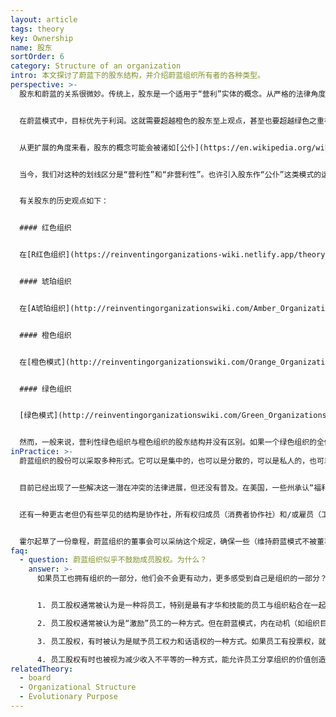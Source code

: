 ```yaml
---
layout: article
tags: theory
key: Ownership
name: 股东
sortOrder: 6
category: Structure of an organization
intro: 本文探讨了蔚蓝下的股东结构，并介绍蔚蓝组织所有者的各种类型。
perspective: >-
  股东和蔚蓝的关系很微妙。传统上，股东是一个适用于“营利”实体的概念。从严格的法律角度来看，现代“营利”组织，无论是独资企业、合伙企业还是有限公司，其存在的主要目的是为其所有者提供经济回报。事实上，发达国家围绕“营利”组织建立的整个法律框架反映了这样一种假设，公认利益是这类组织的目的。但正如本知识库在其他章节已经详细讨论过的那样，蔚蓝组织的目的远不止为其所有者提供经济回报。


  在蔚蓝模式中，目标优先于利润。这就需要超越橙色的股东至上观点，甚至也要超越绿色之重视多方利益相关者的观点。在蔚蓝阶段，虽然实现组织目标可能需要财政投资，而财政投资又可能使投资者在本组织中拥有合法的发言权，并有权获得公平的投资回报，但蔚蓝组织的存在并不仅仅是为股东服务。


  从更扩展的角度来看，股东的概念可能会被诸如[公仆](https://en.wikipedia.org/wiki/Stewardship)的概念所取代。如果蔚蓝组织是个活生生的生命体，人怎么可能拥有其整个或部分百分比？人怎么可能拥有一个（如蔚蓝组织这样一个）想要自我显化的能量呢？甚至人怎么可能拥有资产--比如制造机器的金属呢？人类才刚刚开始审视这些疑问，还没有得到真正的答案。在当今世界，股东已深深载入各组织必须遵守的法律框架。我们还没有发明或开始定义组织的“公仆”到底意味着什么（参见下面的“实践中”章节）。


  当今，我们对这种的划线区分是“营利性”和“非营利性”。也许引入股东作“公仆”这类模式的运作时，会让这种区别变得模糊，并据此发明一种崭新的更广泛适用的被法律承认的组织形式。


  有关股东的历史观点如下：


  #### 红色组织


  在[R红色组织](https://reinventingorganizations-wiki.netlify.app/theory/red-organizations/)中，股东往往是一个毫无意义的概念。因为其领导的合法性更多地来源于权力而不是某种所有权的建构。组织的目的是关于聚集进一步的权力，而不是经济回报。红色组织对股东的认知，通常跟领导权混为一谈。领导者也是所有者或股东家族的关键代表。


  #### 琥珀组织


  在[A琥珀组织](http://reinventingorganizationswiki.com/Amber_Organizations)中，股东通常同样是一个不协调的概念。琥珀组织通常有一个目的，但不是财务回报。军队、教会或政府机构没有“所有者”。在一定程度上，营利实体如果在琥珀范式下运作，通常会尝试在财务回报与其他目标（如自我保护）之间取得平衡。通常是家族所有制，股东会限制追求利润最大化，目的是有利于维持遗产等利益。


  #### 橙色组织


  在[橙色模式](http://reinventingorganizationswiki.com/Orange_Organizations)下，股东的概念变得至高无上。典型橙色组织的根本目的就是为其所有者提供财务回报。这已经反映在现代关于公司的法律结构中，股东根据其持股比例拥有管理的最终权力。管理层在法律上有义务为股东寻求经济回报。这导致了组织股东的广泛分散性，并可以通过流通股等机制改变股东。每一个所有者可能拥有一个微小的、可变的股份，但所有人都团结在一起追求经济利益。


  #### 绿色组织


  [绿色模式](http://reinventingorganizationswiki.com/Green_Organizations)通过强调所有利益相关者（成员、客户、社区、供应商以及股东）的重要性，替代了橙色对股东和财务问题的关注。因此，即使是“营利性”组织也不仅仅是为了所有者的利益：还应该考虑到其活动中包含的多种利益。企业社会责任（CSR）运动就是从这个角度出发的。


  然而，一般来说，营利性绿色组织与橙色组织的股东结构并没有区别。如果一个绿色组织的全体成员都能分享绿色观点时，这就不会产生问题。然而，如果一些所有者对财务回报的重要性有不同的看法，冲突就会接踵而至。
inPractice: >-
  蔚蓝组织的股份可以采取多种形式。它可以是集中的，也可以是分散的，可以是私人的，也可以是公共的。这种多样性至少在迄今已经形成的那些蔚蓝组织中得到了证明。话虽如此，强有力的证据表明，无论以何种股份形式，蔚蓝组织的所有者必须理解并接受蔚蓝的世界观。虽然目前尚不清楚蔚蓝的观点是否真的与利润和财富最大化不相容（有人可能会认为，作为其进化目标的副产品，蔚蓝组织会自然而然的最大化这些利润和财富），但确实有许多人相信这一点。因此，蔚蓝组织内如果存在不太赞同蔚蓝世界观的所有者，就会面临风险：这些所有者（由于他们被社会赋予法定权利）可能在与蔚蓝模式冲突时，行使法律权限强制组织完全放弃蔚蓝实践，或者将组织目标回调到传统的、效率较低的、对利润的追求（见下文“启发性的实践案例”中的BSO/Origin和AES）。


  目前已经出现了一些解决这一潜在冲突的法律进展，但还没有普及。在美国，一些州承认“福利公司”是一种营利性实体，在其法定目标中除了利润外，还包括对社会、工人、社区和环境的积极影响。在我们目前所知的营利性公司（所谓的C公司）中，组织的董事会对股东而且只对股东负有信托责任。如果他们以牺牲股东利益为代价，优先考虑环境或社会问题，就等于偏离了自己的信托职责，将可能面临民事索赔。福利公司董事会的职责目标，扩大到包括对非财务利益，如社会福利、成员和供应商的关注以及环境影响要素负责。^\[Laloux, Frederic (2014-02-09). Reinventing Organizations: A Guide to Creating Organizations Inspired by the Next Stage of Human Consciousness (Kindle Locations 5464-5467). Nelson Parker. Kindle Edition.]


  还有一种更古老但仍有些罕见的结构是协作社，所有权归成员（消费者协作社）和/或雇员（工人协作社）。不过，虽然这些组织可能不必严格追求利润，但它们的目的依然是为单一的利益相关者群体服务。


  霍尔起草了一份章程，蔚蓝组织的董事会可以采纳这个规定，确保一些（维持蔚蓝模式不被董事会推翻的）约束力，这些约束力甚至对未来的股东也有效。这个章程赋予股东在财务事务上的合法发言权，但阻止股东单方面实施不同的战略，或恢复传统的管理模式。霍尔在法律方面做了一些努力，调整了章程内容令其符合美国公司法。目前正在进一步调整这个章程，令其也能符合其他国家的法律制度。^\[Laloux, Frederic (2014-02-09). Reinventing Organizations: A Guide to Creating Organizations Inspired by the Next Stage of Human Consciousness (Kindle Locations 5453-5457). Nelson Parker. Kindle Edition.]
faq:
  - question: 蔚蓝组织似乎不鼓励成员股权。为什么？
    answer: >-
      如果员工也拥有组织的一部分，他们会不会更有动力，更多感受到自己是组织的一部分？这难道不能帮助减少收入不平等吗？


      1. 员工股权通常被认为是一种将员工，特别是最有才华和技能的员工与组织粘合在一起的方式。从蔚蓝角度看，这没什么意义。成员应该自由地追求自己的使命。当这种使命召唤与组织的宗旨相交叉时，就让成员成为并保持作组织的一部分。当情况不再是这样时，需要让成员自由离开。通过其他方式分享利润，对员工来说是一种更简单的受益方式，大可不必通过在获利时购买股票，在亏损时卖掉股票的麻烦方式来实现。

      2. 员工股权通常被认为是“激励”员工的一种方式。但在蔚蓝模式，内在动机（如组织目的）比外在因素（如经济补偿）具有更强大的力量。

      3. 员工股权，有时被认为是赋予员工权力和话语权的一种方式。如果员工有投票权，就不会简单地忽略成员的意见。但一个自我管理组织结构中，无论何时都在基层分配权力，所以没有必要通过股权投票权来表达权力。

      4. 员工股权有时也被视为减少收入不平等的一种方式，能允许员工分享组织的价值创造。如果是个价值快速增长且现金资源有限的年轻组织，这是有效的。在较成熟的公司，通过制定合理的薪酬和利润分享机制，往往更容易减少收入不平等。
relatedTheory:
  - board
  - Organizational Structure
  - Evolutionary Purpose
---
```

